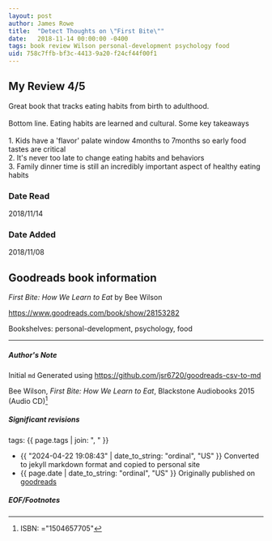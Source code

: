 ```yaml
---
layout: post
author: James Rowe
title:  "Detect Thoughts on \"First Bite\""
date:   2018-11-14 00:00:00 -0400
tags: book review Wilson personal-development psychology food
uid: 758c7ffb-bf3c-4413-9a20-f24cf44f00f1
---
```


<!-- highly dependent on how you personally use jekyll templates, and how you want this to show up -->
<!-- escape any jekyll keys with double brackets -->

## My Review 4/5

Great book that tracks eating habits from birth to adulthood.<br/><br/>Bottom line. Eating habits are learned and cultural. Some key takeaways<br/><br/>1. Kids have a 'flavor' palate window 4months to 7months so early food tastes are critical<br/>2. It's never too late to change eating habits and behaviors<br/>3. Family dinner time is still an incredibly important aspect of healthy eating habits

### Date Read
2018/11/14

### Date Added
2018/11/08

## Goodreads book information

*First Bite: How We Learn to Eat* by Bee Wilson

https://www.goodreads.com/book/show/28153282

Bookshelves: personal-development, psychology, food

---

##### Author's Note

Initial `md` Generated using https://github.com/jsr6720/goodreads-csv-to-md

Bee Wilson, *First Bite: How We Learn to Eat*,  Blackstone Audiobooks 2015 (Audio CD)[^1]

##### Significant revisions

tags: {{ page.tags | join: ", " }} <!-- todo move this somewhere -->

- {{ "2024-04-22 19:08:43" | date_to_string: "ordinal", "US" }} Converted to jekyll markdown format and copied to personal site
- {{ page.date | date_to_string: "ordinal", "US" }} Originally published on [goodreads](https://www.goodreads.com)

##### EOF/Footnotes

[^1]: ISBN: ="1504657705"